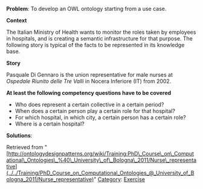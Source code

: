 __Problem__:
To develop an OWL ontology starting from a use case.


__Context__


The Italian Ministry of Health wants to monitor the roles taken by employees in hospitals, and is creating a semantic infrastructure for that purpose. The following story is typical of the facts to be represented in its knowledge base.


__Story__


Pasquale Di Gennaro is the union representative for male nurses at _Ospedale Riunito delle Tre Valli_ in Nocera Inferiore (IT) from 2002.


__At least the following competency questions have to be covered__



* Who does represent a certain collective in a certain period?
* When does a certain person play a certain role for that hospital?
* For which hospital, in which city, a certain person has a certain role?
* Where is a certain hospital?



__Solutions__:





Retrieved from "[http://ontologydesignpatterns.org/wiki/Training:PhD\_Course\_on\_Computational\_Ontologies\_%40\_University\_of\_Bologna\_2011/Nurse\_representative](../../Training/PhD_Course_on_Computational_Ontologies_@_University_of_Bologna_2011/Nurse_representative)"
 [Category](http://ontologydesignpatterns.org/wiki/Special:Categories "Special:Categories"): [Exercise](../../Category/Exercise "Category:Exercise")